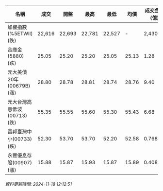 | 名稱 | 成交 | 開盤 | 最高 | 最低 | 均價 | 成交金額(億) | 昨收 | 漲跌幅 | 漲跌 | 總量 | 昨量 | 振幅 |
| -------- | -------- | -------- | -------- |-------- | -------- | -------- |-------- |-------- |-------- | -------- | -------- |-------- |
|加權指數(%5ETWII) (跌)|22,616|22,693|22,781|22,527|-|2,430.35|22,742|0.56%|126.68|5,287,525|0|1.12%|
|合庫金(5880) (跌)|25.05|25.20|25.20|25.05|25.13|1.28|25.10|0.20%|0.05|5,102|7,449|0.60%|
|元大美債20年(00679B) (漲)|28.80|28.78|28.81|28.74|28.76|9.40|28.78|0.07%|0.02|32,681|50,924|0.24%|
|元大台灣高息低波(00713) (跌)|55.35|55.55|55.60|55.30|55.43|6.68|55.55|0.36%|0.20|12,043|8,360|0.54%|
|富邦臺灣中小(00733) (跌)|52.30|53.70|53.70|52.20|52.58|0.768|53.65|2.52%|1.35|1,460|444|2.80%|
|永豐優息存股(00907) (漲)|15.88|15.87|15.93|15.87|15.89|0.408|15.85|0.19%|0.03|2,567|2,249|0.38%|
###### 資料更新時間: 2024-11-18 12:12:51